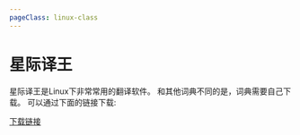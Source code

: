 ```yaml
---
pageClass: linux-class
---
```


<!--
 * @Description: 
 * @Author: Jack Huang
 * @Github: https://github.com/HuangJiaLian
 * @Date: 2019-11-11 10:49:22
 * @LastEditors: Jack Huang
 * @LastEditTime: 2019-11-11 15:53:06
 -->

# 星际译王
星际译王是Linux下非常常用的翻译软件。
和其他词典不同的是，词典需要自己下载。
可以通过下面的链接下载:

[下载链接](http://download.huzheng.org/dict.org/)


